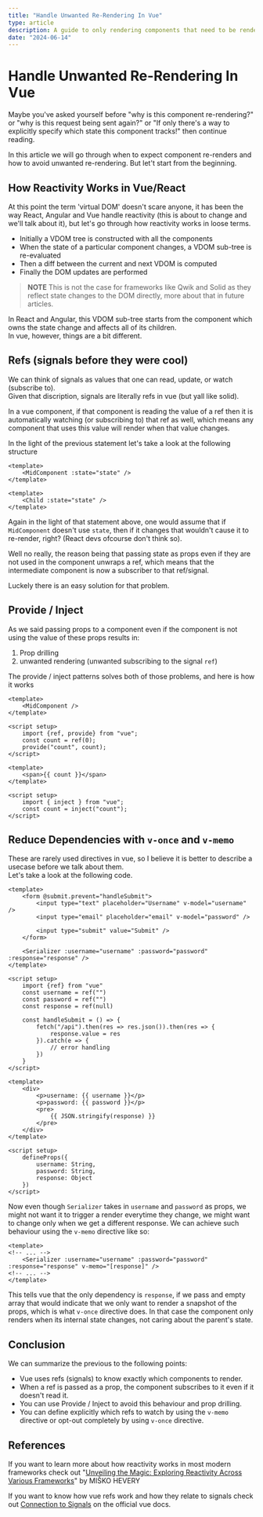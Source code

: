 ```yaml
---
title: "Handle Unwanted Re-Rendering In Vue"
type: article
description: A guide to only rendering components that need to be rendered and some best practices
date: "2024-06-14"
---
```


# Handle Unwanted Re-Rendering In Vue

Maybe you've asked yourself before "why is this component re-rendering?" or "why is this request being sent again?" or "If only there's a way to explicitly specify which state this component tracks!" then continue reading.  

In this article we will go through when to expect component re-renders and how to avoid unwanted re-rendering. But let't start from the beginning.

## How Reactivity Works in Vue/React

At this point the term 'virtual DOM' doesn't scare anyone, it has been the way React, Angular and Vue handle reactivity (this is about to change and we'll talk about it), but let's go through how reactivity works in loose terms.  
- Initially a VDOM tree is constructed with all the components
- When the state of a particular component changes, a VDOM sub-tree is re-evaluated
- Then a diff between the current and next VDOM is computed
- Finally the DOM updates are performed

> **NOTE** This is not the case for frameworks like Qwik and Solid as they reflect state changes to the DOM directly, more about that in future articles.

In React and Angular, this VDOM sub-tree starts from the component which owns the state change and affects all of its children.  
In vue, however, things are a bit different.

## Refs (signals before they were cool)

We can think of signals as values that one can read, update, or watch (subscribe to).  
Given that discription, signals are literally refs in vue (but yall like solid).  

In a vue component, if that component is reading the value of a ref then it is automatically watching (or subscribing to) that ref as well, which means any component that uses this value will render when that value changes.

In the light of the previous statement let's take a look at the following structure

```vue [Parent.vue]
<template>
    <MidComponent :state="state" />
</template>
```

```vue [MidComponent.vue]
<template>
    <Child :state="state" />
</template>
```

Again in the light of that statement above, one would assume that if `MidComponent` doesn't use `state`, then if it changes that wouldn't cause it to re-render, right? (React devs ofcourse don't think so).  

Well no really, the reason being that passing state as props even if they are not used in the component unwraps a ref, which means that the intermediate component is now a subscriber to that ref/signal.  

Luckely there is an easy solution for that problem.

## Provide / Inject

As we said passing props to a component even if the component is not using the value of these props results in:
1. Prop drilling
2. unwanted rendering (unwanted subscribing to the signal `ref`)

The provide / inject patterns solves both of those problems, and here is how it works

```vue [Parent.vue]
<template>
    <MidComponent />
</template>

<script setup>
    import {ref, provide} from "vue";
    const count = ref(0);
    provide("count", count);
</script>
```

```vue [Child.vue]
<template>
    <span>{{ count }}</span>
</template>

<script setup>
    import { inject } from "vue";
    const count = inject("count");
</script>
```

## Reduce Dependencies with `v-once` and `v-memo`

These are rarely used directives in vue, so I believe it is better to describe a usecase before we talk about them.  
Let's take a look at the following code.

```vue [Form.vue]
<template>
    <form @submit.prevent="handleSubmit">
        <input type="text" placeholder="Username" v-model="username" />
        <input type="email" placeholder="email" v-model="password" />

        <input type="submit" value="Submit" />
    </form>

    <Serializer :username="username" :password="password" :response="response" />
</template>

<script setup>
    import {ref} from "vue"
    const username = ref("")
    const password = ref("")
    const response = ref(null)

    const handleSubmit = () => {
        fetch("/api").then(res => res.json()).then(res => {
            response.value = res
        }).catch(e => {
            // error handling
        })
    }
</script>
```

```vue [Serializer.vue]
<template>
    <div>
        <p>username: {{ username }}</p>
        <p>password: {{ password }}</p>
        <pre>
            {{ JSON.stringify(response) }}
        </pre>
    </div>
</template>

<script setup>
    defineProps({
        username: String,
        password: String,
        response: Object
    })
</script>

```

Now even though `Serializer` takes in `username` and `password` as props, we might not want it to trigger a render everytime they change, we might want to change only when we get a different response. We can achieve such behaviour using the `v-memo` directive like so:

```vue [Form.vue]
<template>
<!-- ... -->
    <Serializer :username="username" :password="password" :response="response" v-memo="[response]" />
<!-- ... -->
</template>
```

This tells vue that the only dependency is `response`, if we pass and empty array that would indicate that we only want to render a snapshot of the props, which is what `v-once` directive does. In that case the component only renders when its internal state changes, not caring about the parent's state.  

## Conclusion

We can summarize the previous to the following points:
- Vue uses refs (signals) to know exactly which components to render.
- When a ref is passed as a prop, the component subscribes to it even if it doesn't read it.
- You can use Provide / Inject to avoid this behaviour and prop drilling.
- You can define explicitly which refs to watch by using the `v-memo` directive or opt-out completely by using `v-once` directive.

## References

If you want to learn more about how reactivity works in most modern frameworks check out "[Unveiling the Magic: Exploring Reactivity Across Various Frameworks](https://www.builder.io/blog/reactivity-across-frameworks)" by MIŠKO HEVERY

If you want to know how vue refs work and how they relate to signals check out [Connection to Signals](https://vuejs.org/guide/extras/reactivity-in-depth.html#connection-to-signals) on the official vue docs.